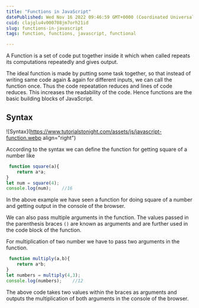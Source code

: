 ```yaml
---
title: "Functions in JavaScript"
datePublished: Wed Nov 16 2022 09:46:59 GMT+0000 (Coordinated Universal Time)
cuid: clajglu4v000708jm7orh21id
slug: functions-in-javascript
tags: function, functions, javascript, functional

---
```


A Function is a set of code put together inside it which when called repeats its computations repeatedly and gives output.

The ideal function is made by putting some task together, so that instead of writing same code again & again for different inputs, we can call the function once. Thus the code repeatation reduces and lines of code reduces. This increases the readability of the code. Hence functions are the basic building blocks of JavaScript.

## Syntax

![Syntax](https://www.tutorialstonight.com/assets/js/javascript-function.webp align="right")

According to the syntax we can define the function for getting square of a number like

```javascript
 function square(a){
    return a*a;
}
let num = square(4);
console.log(num);    //16
```

In the above example we have seen a function for doing square of a number and getting output in the console of the browser.

We can also pass multiple arguments in the function. The values passed in the parenthesis braces `()` are known as arguments and are further used in the code block of the function.

For multiplication of two number we have to pass two arguments in the function.

```javascript
 function multiply(a,b){
    return a*b;
}
let numbers = multiply(4,3);
console.log(numbers);    //12
```

The above code takes two values within the braces as arguments and outputs the multiplication of both arguments in the console of the browser.